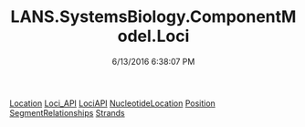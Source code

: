 ﻿---
title: LANS.SystemsBiology.ComponentModel.Loci
date: 6/13/2016 6:38:07 PM
---

[Location](T-LANS.SystemsBiology.ComponentModel.Loci.Location.html)
[Loci_API](T-LANS.SystemsBiology.ComponentModel.Loci.Loci_API.html)
[LociAPI](T-LANS.SystemsBiology.ComponentModel.Loci.LociAPI.html)
[NucleotideLocation](T-LANS.SystemsBiology.ComponentModel.Loci.NucleotideLocation.html)
[Position](T-LANS.SystemsBiology.ComponentModel.Loci.Position.html)
[SegmentRelationships](T-LANS.SystemsBiology.ComponentModel.Loci.SegmentRelationships.html)
[Strands](T-LANS.SystemsBiology.ComponentModel.Loci.Strands.html)
